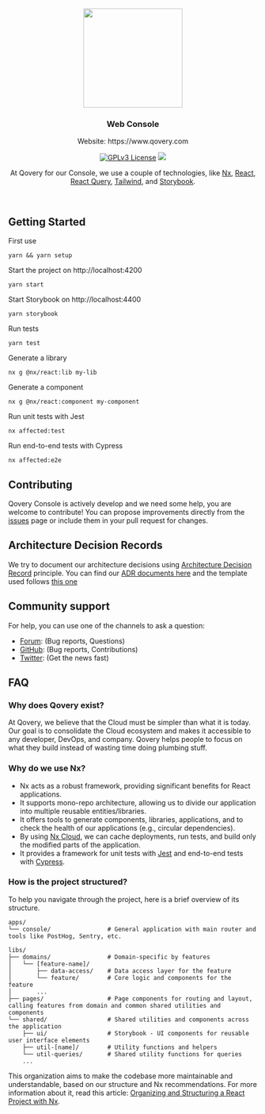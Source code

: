 <br  />

<p  align="center">

<a  href="https://qovery.com"  target="_blank">

<img  style="display: block; margin: auto; width: 200px;"  src="https://user-images.githubusercontent.com/533928/152318674-3d036713-8f05-4972-b6e1-1c84e27ea794.svg">
</a>
</p>

<h3 align="center">Web Console</h3>
        <p align="center">Website: https://www.qovery.com</p>

<p align="center">
<a href="https://opensource.org/licenses"><img alt="GPLv3 License" src="https://img.shields.io/badge/License-GPL%20v3-yellow.svg"></a>
<a href="https://codecov.io/github/Qovery/console" >
<img src="https://codecov.io/github/Qovery/console/branch/feat/ci-codecov/graph/badge.svg?token=O8SMO6PEQV"/>
</a>
</p>

<p align="center">
    At Qovery for our Console, we use a couple of technologies, like <a href="https://nx.dev" target="_blank">Nx</a>, <a href="https://reactjs.org" target="_blank">React</a>, <a href="https://tanstack.com/query/v3/" target="_blank">React Query</a>, <a href="https://tailwindcss.com" target="_blank">Tailwind</a>, and <a href="https://storybook.js.org" target="_blank">Storybook</a>.
</p>
<br />

## Getting Started

First use

    yarn && yarn setup

Start the project on http://localhost:4200

    yarn start

Start Storybook on http://localhost:4400

    yarn storybook

Run tests

    yarn test

Generate a library

    nx g @nx/react:lib my-lib

Generate a component

    nx g @nx/react:component my-component

Run unit tests with Jest

    nx affected:test

Run end-to-end tests with Cypress

    nx affected:e2e

## Contributing

Qovery Console is actively develop and we need some help, you are welcome to contribute! You can propose improvements directly from the [issues](https://github.com/Qovery/console/issues) page or include them in your pull request for changes.

## Architecture Decision Records

We try to document our architecture decisions using [Architecture Decision Record](https://github.com/joelparkerhenderson/architecture-decision-record) principle.
You can find our [ADR documents here](https://github.com/Qovery/console/tree/staging/adr) and the template used follows [this one](https://github.com/joelparkerhenderson/architecture-decision-record/tree/ab49e5ecad09b0e80c6ebeaf4f41c7958a2ad291/locales/en/templates/decision-record-template-by-michael-nygard)

## Community support

For help, you can use one of the channels to ask a question:

- [Forum](https://discuss.qovery.com/): (Bug reports, Questions)
- [GitHub](https://github.com/Qovery/console): (Bug reports, Contributions)
- [Twitter](https://twitter.com/qovery_): (Get the news fast)

## FAQ

### Why does Qovery exist?

At Qovery, we believe that the Cloud must be simpler than what it is today. Our goal is to consolidate the Cloud ecosystem and makes it accessible to any developer, DevOps, and company. Qovery helps people to focus on what they build instead of wasting time doing plumbing stuff.

### Why do we use Nx?

- Nx acts as a robust framework, providing significant benefits for React applications.
- It supports mono-repo architecture, allowing us to divide our application into multiple reusable entities/libraries.
- It offers tools to generate components, libraries, applications, and to check the health of our applications (e.g., circular dependencies).
- By using [Nx Cloud](https://cloud.nx.app/orgs/62aaef82e814d400050ea393/workspaces/635932a66ecea758758f0563/overview), we can cache deployments, run tests, and build only the modified parts of the application.
- It provides a framework for unit tests with [Jest](https://jestjs.io/) and end-to-end tests with [Cypress](https://www.cypress.io/).

### How is the project structured?

To help you navigate through the project, here is a brief overview of its structure.

```
apps/
└── console/                # General application with main router and tools like PostHog, Sentry, etc.

libs/
├── domains/                # Domain-specific by features
│   └── [feature-name]/
│       ├── data-access/    # Data access layer for the feature
│       └── feature/        # Core logic and components for the feature
│       ...
├── pages/                  # Page components for routing and layout, calling features from domain and common shared utilities and components
└── shared/                 # Shared utilities and components across the application
    ├── ui/                 # Storybook - UI components for reusable user interface elements
    ├── util-[name]/        # Utility functions and helpers
    └── util-queries/       # Shared utility functions for queries
    ...
```

This organization aims to make the codebase more maintainable and understandable, based on our structure and Nx recommendations. For more information about it, read this article: [Organizing and Structuring a React Project with Nx](https://www.qovery.com/blog/nx-architecture-part-1-organizing-and-structuring-a-react-project-with-nx/).
